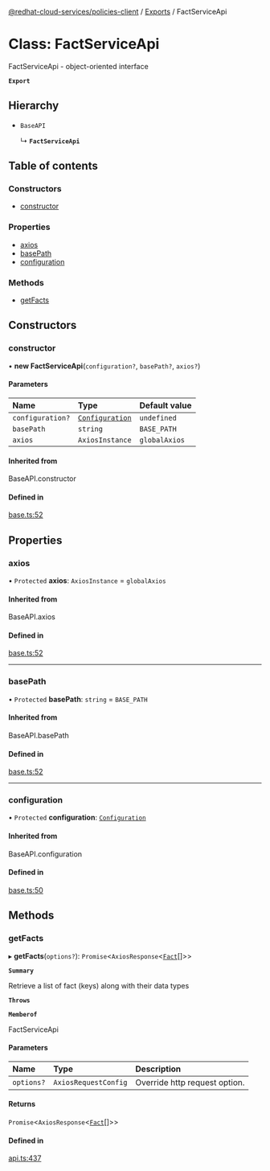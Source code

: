 [@redhat-cloud-services/policies-client](../README.md) / [Exports](../modules.md) / FactServiceApi

# Class: FactServiceApi

FactServiceApi - object-oriented interface

**`Export`**

## Hierarchy

- `BaseAPI`

  ↳ **`FactServiceApi`**

## Table of contents

### Constructors

- [constructor](FactServiceApi.md#constructor)

### Properties

- [axios](FactServiceApi.md#axios)
- [basePath](FactServiceApi.md#basepath)
- [configuration](FactServiceApi.md#configuration)

### Methods

- [getFacts](FactServiceApi.md#getfacts)

## Constructors

### constructor

• **new FactServiceApi**(`configuration?`, `basePath?`, `axios?`)

#### Parameters

| Name | Type | Default value |
| :------ | :------ | :------ |
| `configuration?` | [`Configuration`](Configuration.md) | `undefined` |
| `basePath` | `string` | `BASE_PATH` |
| `axios` | `AxiosInstance` | `globalAxios` |

#### Inherited from

BaseAPI.constructor

#### Defined in

[base.ts:52](https://github.com/RedHatInsights/javascript-clients/blob/master/packages/policies/base.ts#L52)

## Properties

### axios

• `Protected` **axios**: `AxiosInstance` = `globalAxios`

#### Inherited from

BaseAPI.axios

#### Defined in

[base.ts:52](https://github.com/RedHatInsights/javascript-clients/blob/master/packages/policies/base.ts#L52)

___

### basePath

• `Protected` **basePath**: `string` = `BASE_PATH`

#### Inherited from

BaseAPI.basePath

#### Defined in

[base.ts:52](https://github.com/RedHatInsights/javascript-clients/blob/master/packages/policies/base.ts#L52)

___

### configuration

• `Protected` **configuration**: [`Configuration`](Configuration.md)

#### Inherited from

BaseAPI.configuration

#### Defined in

[base.ts:50](https://github.com/RedHatInsights/javascript-clients/blob/master/packages/policies/base.ts#L50)

## Methods

### getFacts

▸ **getFacts**(`options?`): `Promise`<`AxiosResponse`<[`Fact`](../interfaces/Fact.md)[]\>\>

**`Summary`**

Retrieve a list of fact (keys) along with their data types

**`Throws`**

**`Memberof`**

FactServiceApi

#### Parameters

| Name | Type | Description |
| :------ | :------ | :------ |
| `options?` | `AxiosRequestConfig` | Override http request option. |

#### Returns

`Promise`<`AxiosResponse`<[`Fact`](../interfaces/Fact.md)[]\>\>

#### Defined in

[api.ts:437](https://github.com/RedHatInsights/javascript-clients/blob/master/packages/policies/api.ts#L437)

